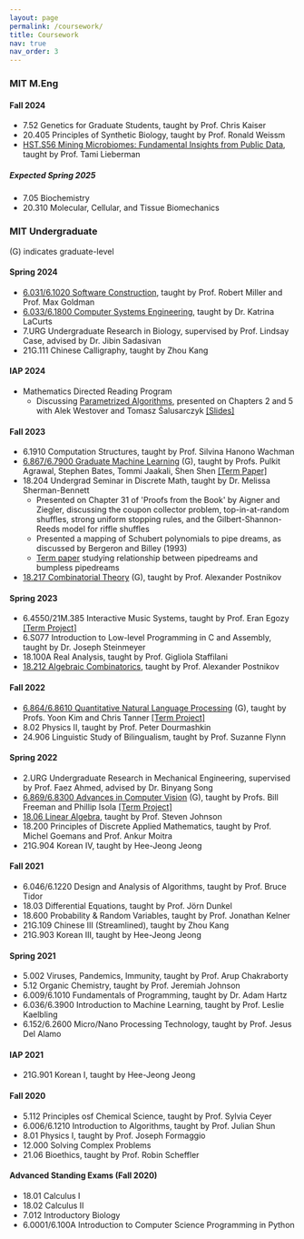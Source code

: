 ```yaml
---
layout: page
permalink: /coursework/
title: Coursework
nav: true
nav_order: 3
---
```


### MIT M.Eng
#### Fall 2024
* 7.52 Genetics for Graduate Students, taught by Prof. Chris Kaiser
* 20.405 Principles of Synthetic Biology, taught by Prof. Ronald Weissm
* [HST.S56 Mining Microbiomes: Fundamental Insights from Public Data](https://sites.google.com/view/hst-s56-mining-microbiomes/home), taught by Prof. Tami Lieberman

##### Expected Spring 2025
* 7.05 Biochemistry
* 20.310 Molecular, Cellular, and Tissue Biomechanics

### MIT Undergraduate
(G) indicates graduate-level
#### Spring 2024
* [6.031/6.1020 Software Construction](https://web.mit.edu/6.102/www/sp24/), taught by Prof. Robert Miller and Prof. Max Goldman
* [6.033/6.1800 Computer Systems Engineering](https://web.mit.edu/6.1800/www/), taught by Dr. Katrina LaCurts
* 7.URG Undergraduate Research in Biology, supervised by Prof. Lindsay Case, advised by Dr. Jibin Sadasivan
* 21G.111 Chinese Calligraphy, taught by Zhou Kang

#### IAP 2024
* Mathematics Directed Reading Program
  * Discussing [Parametrized Algorithms](https://books.google.com/books/about/Parameterized_Algorithms.html?id=Frg0CgAAQBAJ&source=kp_book_description), presented on Chapters 2 and 5 with Alek Westover and Tomasz &#x015A;alusarczyk [\[Slides\]](https://saqzhao.github.io/assets/pdf/DRP_2024_Presentation.pdf)

#### Fall 2023
* 6.1910 Computation Structures, taught by Prof. Silvina Hanono Wachman
* [6.867/6.7900 Graduate Machine Learning](https://gradml.mit.edu/) (G), taught by Profs. Pulkit Agrawal, Stephen Bates, Tommi Jaakali, Shen Shen [\[Term Paper\]](https://saqzhao.github.io/assets/pdf/6_7900_Term_Paper.pdf)
* 18.204 Undergrad Seminar in Discrete Math, taught by Dr. Melissa Sherman-Bennett
  * Presented on Chapter 31 of 'Proofs from the Book' by Aigner and Ziegler, discussing the coupon collector problem, top-in-at-random shuffles, strong uniform stopping rules, and the Gilbert-Shannon-Reeds model for riffle shuffles
  * Presented a mapping of Schubert polynomials to pipe dreams, as discussed by Bergeron and Billey (1993) 
  * [Term paper](https://saqzhao.github.io/assets/pdf/18_204_Term_Paper.pdf) studying relationship between pipedreams and bumpless pipedreams
* [18.217 Combinatorial Theory](https://math.mit.edu/~apost/courses/18.217_2023/) (G), taught by Prof. Alexander Postnikov

#### Spring 2023
* 6.4550/21M.385 Interactive Music Systems, taught by Prof. Eran Egozy [\[Term Project\]](https://github.com/saqzhao/Mirror-of-21m.385)
* 6.S077 Introduction to Low-level Programming in C and Assembly, taught by Dr. Joseph Steinmeyer
* 18.100A Real Analysis, taught by Prof. Gigliola Staffilani
* [18.212 Algebraic Combinatorics](https://math.mit.edu/~apost/courses/18.212_2023/), taught by Prof. Alexander Postnikov

#### Fall 2022
* [6.864/6.8610 Quantitative Natural Language Processing](https://mit-6861.github.io/) (G), taught by Profs. Yoon Kim and Chris Tanner [\[Term Project\]](https://github.com/saqzhao/Mirror-of-6.8610)
* 8.02 Physics II, taught by Prof. Peter Dourmashkin
* 24.906 Linguistic Study of Bilingualism, taught by Prof. Suzanne Flynn

#### Spring 2022
* 2.URG Undergraduate Research in Mechanical Engineering, supervised by Prof. Faez Ahmed, advised by Dr. Binyang Song
* [6.869/6.8300 Advances in Computer Vision](http://6.869.csail.mit.edu/sp22/index.html) (G), taught by Profs. Bill Freeman and Phillip Isola [\[Term Project\]](https://github.com/emilyzfliu/vis-sounds)
* [18.06 Linear Algebra](https://github.com/mitmath/1806/tree/spring22), taught by Prof. Steven Johnson
* 18.200 Principles of Discrete Applied Mathematics, taught by Prof. Michel Goemans and Prof. Ankur Moitra
* 21G.904 Korean IV, taught by Hee-Jeong Jeong

#### Fall 2021
* 6.046/6.1220 Design and Analysis of Algorithms, taught by Prof. Bruce Tidor
* 18.03 Differential Equations, taught by Prof. Jörn Dunkel
* 18.600 Probability & Random Variables, taught by Prof. Jonathan Kelner
* 21G.109 Chinese III (Streamlined), taught by Zhou Kang
* 21G.903 Korean III, taught by Hee-Jeong Jeong

#### Spring 2021
* 5.002 Viruses, Pandemics, Immunity, taught by Prof. Arup Chakraborty
* 5.12 Organic Chemistry, taught by Prof. Jeremiah Johnson
* 6.009/6.1010 Fundamentals of Programming, taught by Dr. Adam Hartz
* 6.036/6.3900 Introduction to Machine Learning, taught by Prof. Leslie Kaelbling
* 6.152/6.2600 Micro/Nano Processing Technology, taught by Prof. Jesus Del Alamo

#### IAP 2021
* 21G.901 Korean I, taught by Hee-Jeong Jeong

#### Fall 2020
* 5.112 Principles osf Chemical Science, taught by Prof. Sylvia Ceyer
* 6.006/6.1210 Introduction to Algorithms, taught by Prof. Julian Shun
* 8.01 Physics I, taught by Prof. Joseph Formaggio
* 12.000 Solving Complex Problems
* 21.06 Bioethics, taught by Prof. Robin Scheffler

#### Advanced Standing Exams (Fall 2020)
* 18.01 Calculus I
* 18.02 Calculus II
* 7.012 Introductory Biology
* 6.0001/6.100A Introduction to Computer Science Programming in Python
